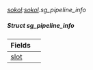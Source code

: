 _[sokol](../../modules/sokol/sokol-module.md):[sokol](../../modules/sokol/sokol-module.md).sg\_pipeline\_info_
##### Struct sg\_pipeline\_info

| Fields | |
|:---|:---|
| [slot](sokol-sg_pipeline_info-slot.md) |  |
